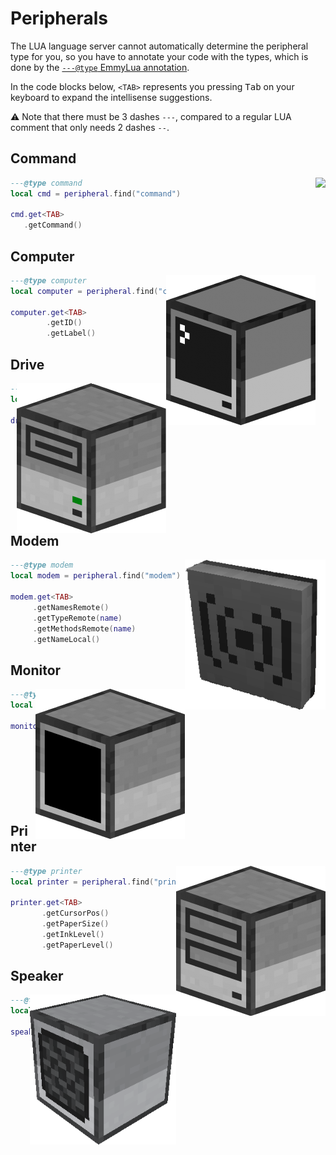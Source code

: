 # Peripherals

The LUA language server cannot automatically determine the peripheral type
for you, so you have to annotate your code with the types, which is done by
the [`---@type` EmmyLua annotation](https://github.com/sumneko/lua-language-server/wiki/EmmyLua-Annotations#types-and-type).

In the code blocks below, `<TAB>` represents you pressing <kbd>Tab</kbd> on your
keyboard to expand the intellisense suggestions.

:warning: Note that there must be 3 dashes `---`, compared to a regular LUA
comment that only needs 2 dashes `--`.

## Command

<img align="right" height="240" src="../assets/command.png"/>

```lua
---@type command
local cmd = peripheral.find("command")

cmd.get<TAB>
   .getCommand()
```

## Computer

<img align="right" height="240" src="../assets/computer.png"/>

```lua
---@type computer
local computer = peripheral.find("computer")

computer.get<TAB>
        .getID()
        .getLabel()
```

## Drive

<img align="right" height="240" src="../assets/drive.png"/>

```lua
---@type drive
local drive = peripheral.find("drive")

drive.get<TAB>
     .getDiskLabel()
     .getMountPath()
     .getAudioTitle()
     .getDiskID()
```

## Modem

<img align="right" height="240" src="../assets/modem.png"/>

```lua
---@type modem
local modem = peripheral.find("modem")

modem.get<TAB>
     .getNamesRemote()
     .getTypeRemote(name)
     .getMethodsRemote(name)
     .getNameLocal()
```

## Monitor

<img align="right" height="240" src="../assets/monitor.png"/>

```lua
---@type monitor
local monitor = peripheral.find("monitor")

monitor.get<TAB>
       .getTextScale()
       .getCursorPos()
       .getCursorBlink()
       .getSize()
       .getTextColour()
       .getTextColor()
       ...etc
```

## Printer

<img align="right" height="240" src="../assets/printer.png"/>

```lua
---@type printer
local printer = peripheral.find("printer")

printer.get<TAB>
       .getCursorPos()
       .getPaperSize()
       .getInkLevel()
       .getPaperLevel()
```

## Speaker

<img align="right" height="240" src="../assets/speaker.png"/>

```lua
---@type speaker
local speaker = peripheral.find("speaker")

speaker.play<TAB>
       .playNote(instrument, volume?, pitch?)
       .playSound(name, volume?, pitch?)
       .playAudio(audio, volume?)
```
